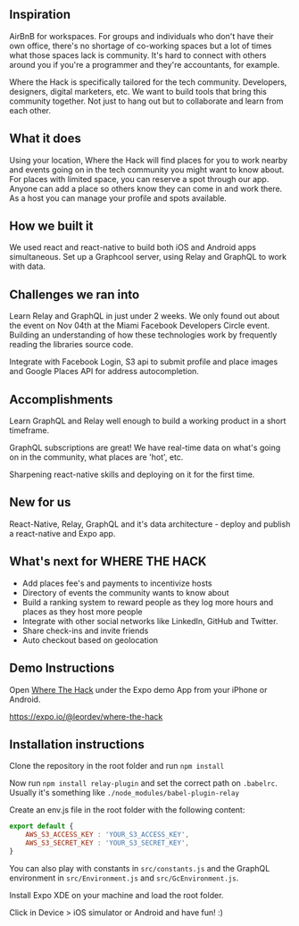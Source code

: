 ## Inspiration

AirBnB for workspaces. For groups and individuals who don't have their own office, there's no shortage of co-working spaces but a lot of times what those spaces lack is community. It's hard to connect with others around you if you're a programmer and they're accountants, for example.

Where the Hack is specifically tailored for the tech community. Developers, designers, digital marketers, etc. We want to build tools that bring this community together. Not just to hang out but to collaborate and learn from each other.

## What it does

Using your location, Where the Hack will find places for you to work nearby and events going on in the tech community you might want to know about. For places with limited space, you can reserve a spot through our app. Anyone can add a place so others know they can come in and work there. As a host you can manage your profile and spots available.

## How we built it

We used react and react-native to build both iOS and Android apps simultaneous. Set up a Graphcool server, using Relay and GraphQL to work with data.

## Challenges we ran into

Learn Relay and GraphQL in just under 2 weeks. We only found out about the event on Nov 04th at the Miami Facebook Developers Circle event. Building an understanding of how these technologies work by frequently reading the libraries source code.

Integrate with Facebook Login, S3 api to submit profile and place images and Google Places API for address autocompletion.

## Accomplishments

Learn GraphQL and Relay well enough to build a working product in a short timeframe.

GraphQL subscriptions are great! We have real-time data on what's going on in the community, what places are 'hot', etc.

Sharpening react-native skills and deploying on it for the first time.

## New for us

React-Native, Relay, GraphQL and it's data architecture - deploy and publish a react-native and Expo app.

## What's next for WHERE THE HACK

- Add places fee's and payments to incentivize hosts
- Directory of events the community wants to know about
- Build a ranking system to reward people as they log more hours and places as they host more people
- Integrate with other social networks like LinkedIn, GitHub and Twitter. 
- Share check-ins and invite friends
- Auto checkout based on geolocation

## Demo Instructions

Open [Where The Hack](https://expo.io/@leordev/where-the-hack) under
the Expo demo App from your iPhone or Android.

https://expo.io/@leordev/where-the-hack

## Installation instructions

Clone the repository in the root folder and run `npm install`

Now run `npm install relay-plugin` and set the correct path 
on `.babelrc`. Usually it's something like `./node_modules/babel-plugin-relay`

Create an env.js file in the root folder with the following content:

```javascript
export default {
    AWS_S3_ACCESS_KEY : 'YOUR_S3_ACCESS_KEY',
    AWS_S3_SECRET_KEY : 'YOUR_S3_SECRET_KEY',
}
```

You can also play with constants in `src/constants.js`
and the GraphQL environment in `src/Environment.js` and 
`src/GcEnvironment.js`.

Install Expo XDE on your machine and load the root folder.

Click in Device > iOS simulator or Android and have fun! :)

